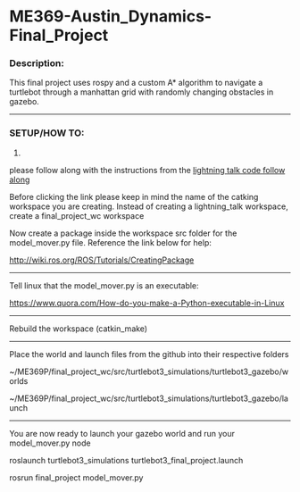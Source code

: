 # ME369-Austin_Dynamics-Final_Project

### Description:
This final project uses rospy and a custom A* algorithm to navigate a turtlebot through a manhattan grid with randomly changing obstacles in gazebo. 

---

###  SETUP/HOW TO: 

1. 
  please follow along with the instructions from the [lightning talk code follow along](https://docs.google.com/document/d/1zF7FCS2k8OG_VFYPCMd8QHJgtybkvfCLmpAyR_oQRPE/edit?usp=sharing)

 Before clicking the link please keep in mind the name of the catking workspace you are creating. Instead of creating a lightning_talk workspace, create a final_project_wc workspace



Now create a package inside the workspace src folder for the model_mover.py file. Reference the link below for help: 

http://wiki.ros.org/ROS/Tutorials/CreatingPackage

-------------------------------------------------

Tell linux that the model_mover.py is an executable: 

https://www.quora.com/How-do-you-make-a-Python-executable-in-Linux

-------------------------------------------------

Rebuild the workspace (catkin_make)

-------------------------------------------------

Place the world and launch files from the github into their respective folders 

~/ME369P/final_project_wc/src/turtlebot3_simulations/turtlebot3_gazebo/worlds 

~/ME369P/final_project_wc/src/turtlebot3_simulations/turtlebot3_gazebo/launch

-------------------------------------------------

You are now ready to launch your gazebo world and run your model_mover.py node

roslaunch turtlebot3_simulations turtlebot3_final_project.launch

rosrun final_project model_mover.py

